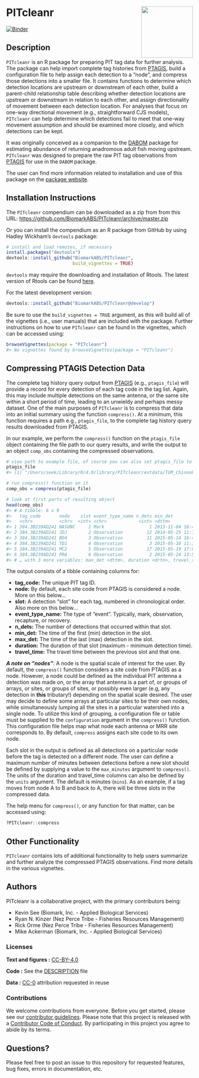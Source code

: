 
<!-- README.md is generated from README.Rmd. Please edit that file -->

# PITcleanr <a href='https://github.com/KevinSee/PITcleanr'><img src='man/figures/logo.png' align="right" height="139" /></a>

<!-- badges: start -->

[![Binder](https://mybinder.org/badge_logo.svg)](https://mybinder.org/v2/gh/KevinSee/PITcleanr/master?urlpath=rstudio)
<!-- badges: end -->

## Description

`PITcleanr` is an R package for preparing PIT tag data for further
analysis. The package can help import complete tag histories from
[PTAGIS](https://www.ptagis.org/), build a configuration file to help
assign each detection to a “node”, and compress those detections into a
smaller file. It contains functions to determine which detection
locations are upstream or downstream of each other, build a parent-child
relationship table describing whether detection locations are upstream
or downstream in relation to each other, and assign directionality of
movement between each detection location. For analyses that focus on
one-way directional movement (e.g., straightforward CJS models),
`PITcleanr` can help determine which detections fail to meet that
one-way movement assumption and should be examined more closely, and
which detections can be kept.

It was originally conceived as a companion to the
[DABOM](https://github.com/KevinSee/DABOM) package for estimating
abundance of returning anadromous adult fish moving upstream.
`PITcleanr` was designed to prepare the raw PIT tag observations from
[PTAGIS](https://www.ptagis.org/) for use in the `DABOM` package.

The user can find more information related to installation and use of
this package on the [package
website](https://kevinsee.github.io/PITcleanr/).

## Installation Instructions

The `PITcleanr` compendium can be downloaded as a zip from from this
URL: <https://github.com/BiomarkABS/PITcleanr/archive/master.zip>

Or you can install the compendium as an R package from GitHub by using
Hadley Wickham’s `devtools` package:

``` r
# install and load remotes, if necessary
install.packages("devtools")
devtools::install_github("BiomarkABS/PITcleanr", 
                         build_vignettes = TRUE)
```

`devtools` may require the downloading and installation of Rtools. The
latest version of Rtools can be found
[here](https://cran.r-project.org/bin/windows/Rtools/).

For the latest development version:

``` r
devtools::install_github("BiomarkABS/PITcleanr@develop")
```

Be sure to use the `build_vignettes = TRUE` argument, as this will build
all of the vignettes (i.e., user manuals) that are included with the
package. Further instructions on how to use `PITcleanr` can be found in
the vignettes, which can be accessed using:

``` r
browseVignettes(package = "PITcleanr")
#> No vignettes found by browseVignettes(package = "PITcleanr")
```

## Compressing PTAGIS Detection Data

The complete tag history query output from [PTAGIS](https://ptagis.org/)
(e.g., `ptagis_file`) will provide a record for every detection of each
tag code in the tag list. Again, this may include multiple detections on
the same antenna, or the same site within a short period of time,
leading to an unwieldy and perhaps messy dataset. One of the main
purposes of `PITcleanr` is to compress that data into an initial summary
using the function `compress()`. At a minimum, this function requires a
path e.g., `ptagis_file`, to the complete tag history query results
downloaded from PTAGIS.

In our example, we perform the `compress()` function on the
`ptagis_file` object containing the file path to our query results, and
write the output to an object `comp_obs` containing the compressed
observations.

``` r
# view path to example file, of course you can also set ptagis_file to your own PTAGIS query results
ptagis_file
#> [1] "/Users/seek/Library/R/4.0/library/PITcleanr/extdata/TUM_Chinook_2015.csv"

# run compress() function on it
comp_obs = compress(ptagis_file)

# look at first parts of resulting object
head(comp_obs)
#> # A tibble: 6 x 9
#>   tag_code       node    slot event_type_name n_dets min_det            
#>   <chr>          <chr>  <int> <chr>            <int> <dttm>             
#> 1 384.3B239AD241 NASONC     1 Mark                 1 2013-11-04 16:45:00
#> 2 384.3B239AD241 JDJ        2 Observation         12 2014-05-25 11:14:29
#> 3 384.3B239AD241 BO4        3 Observation         11 2015-05-14 16:41:24
#> 4 384.3B239AD241 TD1        4 Observation          3 2015-05-16 11:15:40
#> 5 384.3B239AD241 MC2        5 Observation         17 2015-05-19 17:01:15
#> 6 384.3B239AD241 PRA        6 Observation          2 2015-05-24 13:51:16
#> # … with 3 more variables: max_det <dttm>, duration <drtn>, travel_time <drtn>
```

The output consists of a tibble containing columns for:

  - **tag\_code:** The unique PIT tag ID.
  - **node:** By default, each site code from PTAGIS is considered a
    node. More on this below…
  - **slot:** A detection “slot” for each tag, numbered in chronological
    order. Also more on this below…
  - **event\_type\_name:** The type of “event”. Typically, mark,
    observation, recapture, or recovery.
  - **n\_dets:** The number of detections that occurred within that
    slot.
  - **min\_det:** The time of the first (min) detection in the slot.
  - **max\_det:** The time of the last (max) detection in the slot.
  - **duration:** The duration of that slot (maximum - minimum detection
    time).
  - **travel\_time:** The travel time between the previous slot and that
    one.

***A note on “nodes”***: A node is the spatial scale of interest for the
user. By default, the `compress()` function considers a site code from
PTAGIS as a node. However, a node could be defined as the individual PIT
antenna a detection was made on, or the array that antenna is a part of,
or groups of arrays, or sites, or groups of sites, or possibly even
larger (e.g, any detection in **this** tributary\!) depending on the
spatial scale desired. The user may decide to define some arrays at
particular sites to be their own nodes, while simultaneously lumping all
the sites in a particular watershed into a single node. To utilize this
kind of grouping, a configuration file or table must be supplied to the
`configuration` argument in the `compress()` function. This
configuration file helps map what node each antenna or MRR site
corresponds to. By default, `compress` assigns each site code to its own
node.

Each slot in the output is defined as all detections on a particular
node before the tag is detected on a different node. The user can define
a maximum number of minutes between detections before a new slot should
be defined by supplying a value to the `max_minutes` argument to
`compress()`. The units of the duration and travel\_time columns can
also be defined by the `units` argument. The default is minutes
(`mins`). As an example, if a tag moves from node A to B and back to A,
there will be three slots in the compressed data.

The help menu for `compress()`, or any function for that matter, can be
accessed using:

``` r
?PITcleanr::compress
```

## Other Functionality

`PITcleanr` contains lots of additional functionality to help users
summarize and further analyze the compressed PTAGIS observations. Find
more details in the various vignettes.

## Authors

PITcleanr is a collaborative project, with the primary contributors
being:

  - Kevin See (Biomark, Inc. - Applied Biological Services)
  - Ryan N. Kinzer (Nez Perce Tribe - Fisheries Resources Management)
  - Rick Orme (Nez Perce Tribe - Fisheries Resources Management)
  - Mike Ackerman (Biomark, Inc. - Applied Biological Services)

### Licenses

**Text and figures :**
[CC-BY-4.0](http://creativecommons.org/licenses/by/4.0/)

**Code :** See the [DESCRIPTION](DESCRIPTION) file

**Data :** [CC-0](http://creativecommons.org/publicdomain/zero/1.0/)
attribution requested in reuse

### Contributions

We welcome contributions from everyone. Before you get started, please
see our [contributor guidelines](CONTRIBUTING.md). Please note that this
project is released with a [Contributor Code of Conduct](CONDUCT.md). By
participating in this project you agree to abide by its terms.

## Questions?

Please feel free to post an issue to this repository for requested
features, bug fixes, errors in documentation, etc.
